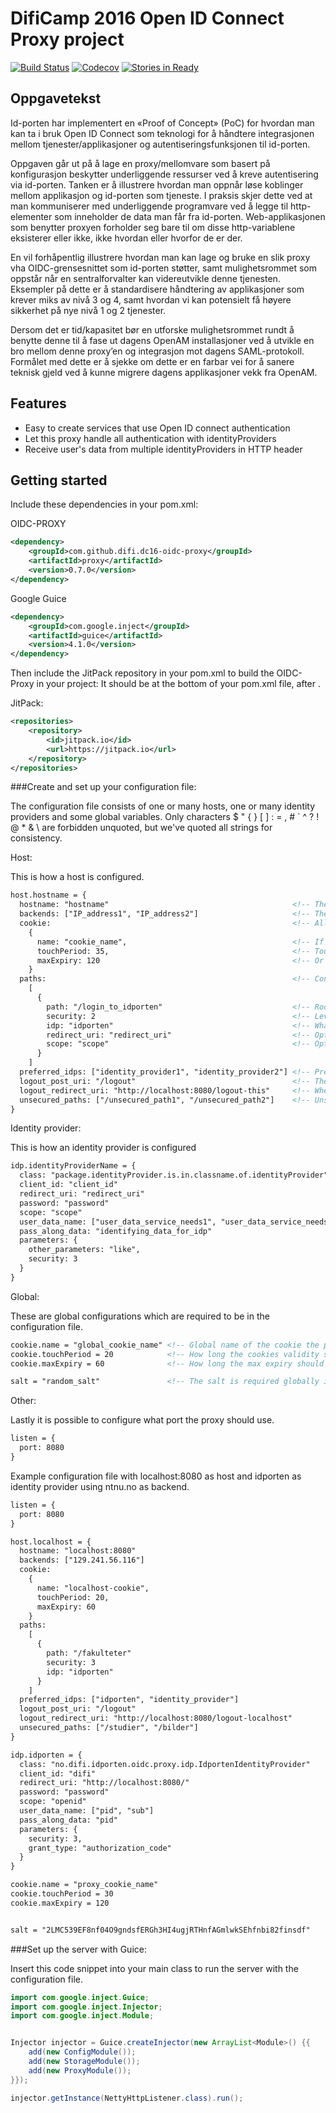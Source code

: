 # DifiCamp 2016 Open ID Connect Proxy project

[![Build Status](https://travis-ci.org/difi/dc16-oidc-proxy.svg?branch=master)](https://travis-ci.org/difi/dc16-oidc-proxy)
[![Codecov](https://codecov.io/gh/difi/dc16-oidc-proxy/branch/master/graph/badge.svg)](https://codecov.io/gh/difi/dc16-oidc-proxy)
[![Stories in Ready](https://badge.waffle.io/difi/dc16-oidc-proxy.png?label=ready&title=Ready)](https://waffle.io/difi/dc16-oidc-proxy)

## Oppgavetekst

Id-porten har implementert en «Proof of Concept» (PoC) for hvordan man kan ta i bruk Open ID Connect som teknologi for å håndtere integrasjonen mellom tjenester/applikasjoner og autentiseringsfunksjonen til id-porten.

Oppgaven går ut på å lage en proxy/mellomvare som basert på konfigurasjon beskytter underliggende ressurser ved å kreve autentisering via id-porten. Tanken er å illustrere hvordan man oppnår løse koblinger mellom applikasjon og id-porten som tjeneste. I praksis skjer dette ved at man kommuniserer med underliggende programvare ved å legge til http-elementer som inneholder de data man får fra id-porten. Web-applikasjonen som benytter proxyen forholder seg bare til om disse http-variablene eksisterer eller ikke, ikke hvordan eller hvorfor de er der.

En vil forhåpentlig illustrere hvordan man kan lage og bruke en slik proxy vha OIDC-grensesnittet som id-porten støtter, samt mulighetsrommet som oppstår når en sentralforvalter kan videreutvikle denne tjenesten. Eksempler på dette er å standardisere håndtering av applikasjoner som krever miks av nivå 3 og 4, samt hvordan vi kan potensielt få høyere sikkerhet på nye nivå 1 og 2 tjenester.

Dersom det er tid/kapasitet bør en utforske mulighetsrommet rundt å benytte denne til å fase ut dagens OpenAM installasjoner ved å utvikle en bro mellom denne proxy’en og integrasjon mot dagens SAML-protokoll. Formålet med dette er å sjekke om dette er en farbar vei for å sanere teknisk gjeld ved å kunne migrere dagens applikasjoner vekk fra OpenAM.

## Features

* Easy to create services that use Open ID connect authentication
* Let this proxy handle all authentication with identityProviders
* Receive user's data from multiple identityProviders in HTTP header

## Getting started

Include these dependencies in your pom.xml:

OIDC-PROXY
```xml
<dependency>
    <groupId>com.github.difi.dc16-oidc-proxy</groupId>
    <artifactId>proxy</artifactId>
    <version>0.7.0</version>
</dependency>
```

Google Guice
```xml
<dependency>
    <groupId>com.google.inject</groupId>
    <artifactId>guice</artifactId>
    <version>4.1.0</version>
</dependency>
```

Then include the JitPack repository in your pom.xml to build the OIDC-Proxy in your project:
It should be at the bottom of your pom.xml file, after <profiles>.

JitPack:
```xml
<repositories>
    <repository>
        <id>jitpack.io</id>
        <url>https://jitpack.io</url>
    </repository>
</repositories>
```

###Create and set up your configuration file:

The configuration file consists of one or many hosts, one or many identity providers and some global variables. Only characters $ " { } [ ] : = , # ` ^ ? ! @ * & \ are forbidden unquoted, but we've quoted all strings for consistency.

Host:

This is how a host is configured.

```xml
host.hostname = {
  hostname: "hostname"                                         <!-- The domain name of the host -->
  backends: ["IP_address1", "IP_address2"]                     <!-- The IP addresses the server runs on -->
  cookie:                                                      <!-- All cookie attributes are optional in the host, but required globally in the file -->
    {
      name: "cookie_name",                                     <!-- If this host requires a cookie with other needs than the global cookie -->
      touchPeriod: 35,                                         <!-- Touch period is initial expiry in minutes, without -->
      maxExpiry: 120                                           <!-- Or higher max expiry -->
    }
  paths:                                                       <!-- Configured paths are secured paths -->
    [
      {
        path: "/login_to_idporten"                             <!-- Root path of the secured area -->
        security: 2                                            <!-- Level of security -->
        idp: "idporten"                                        <!-- What identity provider should be used to log in on the secured area -->
        redirect_uri: "redirect_uri"                           <!-- Optional in path -->
        scope: "scope"                                         <!-- Optional in path -->
      }
    ]
  preferred_idps: ["identity_provider1", "identity_provider2"] <!-- Preferred idps in descending order. A path's idp (if configured) will override this order, adding itself first -->
  logout_post_uri: "/logout"				                   <!-- The uri used to logout, triggering logout if user accesses url on host ending with this -->
  logout_redirect_uri: "http://localhost:8080/logout-this"     <!-- Where the client is redirected back to when logging out -->
  unsecured_paths: ["/unsecured_path1", "/unsecured_path2"]    <!-- Unsecured paths are paths that should not receive information about the user -->
}
```



Identity provider:

This is how an identity provider is configured

```xml
idp.identityProviderName = {
  class: "package.identityProvider.is.in.classname.of.identityProvider"    <!-- Which identity provider class should be used -->
  client_id: "client_id"                                                   <!-- The client_id parameter used in the request to the identity provider -->
  redirect_uri: "redirect_uri"                                             <!-- Where the identity provider should redirect back to. Configured in the identity provider-->
  password: "password"                                                     <!-- Password parameters used in the request towards the identity provider -->
  scope: "scope"                                                           <!-- The scope parameter used in the request towards the identity provider -->
  user_data_name: ["user_data_service_needs1", "user_data_service_needs2"] <!-- What user data collected from the log in should be sent to the service -->
  pass_along_data: "identifying_data_for_idp"                              <!-- If a user is logged into multiple idps on a host, server returns userData of first preferred idp with cookie and this additional data from other idps with cookie -->
  parameters: {                                                            <!-- Parameters have to be in the idp, but does not have to contain any parameters -->
    other_parameters: "like",                                              <!-- Other parameters need in the identity provider configuration -->
    security: 3
  }
}
```

Global:

These are global configurations which are required to be in the configuration file.

```xml
cookie.name = "global_cookie_name" <!-- Global name of the cookie the proxy uses -->
cookie.touchPeriod = 20            <!-- How long the cookies validity should be expanded every time used -->
cookie.maxExpiry = 60              <!-- How long the max expiry should be expanded every time used -->

salt = "random_salt"               <!-- The salt is required globally in the conf-file -->
```

Other:

Lastly it is possible to configure what port the proxy should use.

```xml
listen = {
  port: 8080
}
```


Example configuration file with localhost:8080 as host and idporten as identity provider using ntnu.no as backend.
```xml
listen = {
  port: 8080
}

host.localhost = {
  hostname: "localhost:8080"
  backends: ["129.241.56.116"]
  cookie:
    {
      name: "localhost-cookie",
      touchPeriod: 20,
      maxExpiry: 60
    }
  paths:
    [
      {
        path: "/fakulteter"
        security: 3
        idp: "idporten"
      }
    ]
  preferred_idps: ["idporten", "identity_provider"]
  logout_post_uri: "/logout"
  logout_redirect_uri: "http://localhost:8080/logout-localhost"
  unsecured_paths: ["/studier", "/bilder"]
}

idp.idporten = {
  class: "no.difi.idporten.oidc.proxy.idp.IdportenIdentityProvider"
  client_id: "difi"
  redirect_uri: "http://localhost:8080/"
  password: "password"
  scope: "openid"
  user_data_name: ["pid", "sub"]
  pass_along_data: "pid"
  parameters: {
    security: 3,
    grant_type: "authorization_code"
  }
}

cookie.name = "proxy_cookie_name"
cookie.touchPeriod = 30
cookie.maxExpiry = 120


salt = "2LMC539EF8nf04O9gndsfERGh3HI4ugjRTHnfAGmlwkSEhfnbi82finsdf"

```

###Set up the server with Guice:

Insert this code snippet into your main class to run the server with the configuration file.

```java
import com.google.inject.Guice;
import com.google.inject.Injector;
import com.google.inject.Module;


Injector injector = Guice.createInjector(new ArrayList<Module>() {{
    add(new ConfigModule());
    add(new StorageModule());
    add(new ProxyModule());
}});

injector.getInstance(NettyHttpListener.class).run();
```

